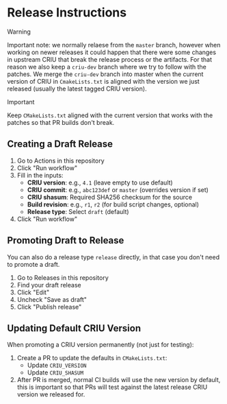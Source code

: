 # Release Instructions

> [!WARNING]
> Important note: we normally relaese from the `master` branch, however
> when working on newer releases it could happen that there were some changes
> in upstream CRIU that break the release process or the artifacts.
> For that reason we also keep a `criu-dev` branch where we try to follow with the patches.
> We merge the `criu-dev` branch into master when the current version of CRIU in `CmakeLists.txt`
> is aligned with the version we just released (usually the latest tagged CRIU version).


> [!IMPORTANT]  
> Keep `CMakeLists.txt` aligned with the current version that works with the patches so that PR builds don't break.

## Creating a Draft Release

1. Go to Actions in this repository
2. Click "Run workflow"
3. Fill in the inputs:
   - **CRIU version**: e.g., `4.1` (leave empty to use default)
   - **CRIU commit**: e.g., `abc123def` or `master` (overrides version if set)
   - **CRIU shasum**: Required SHA256 checksum for the source
   - **Build revision**: e.g., `r1`, `r2` (for build script changes, optional)
   - **Release type**: Select `draft` (default)
4. Click "Run workflow"

## Promoting Draft to Release

You can also do a release type `release` directly, in that case you don't need to promote a draft.

1. Go to Releases in this repository
2. Find your draft release
3. Click "Edit"
4. Uncheck "Save as draft"
5. Click "Publish release"

## Updating Default CRIU Version

When promoting a CRIU version permanently (not just for testing):

1. Create a PR to update the defaults in `CMakeLists.txt`:
   - Update `CRIU_VERSION`
   - Update `CRIU_SHASUM`
2. After PR is merged, normal CI builds will use the new version by default, this is important so that PRs will test against the latest release CRIU version we released for.